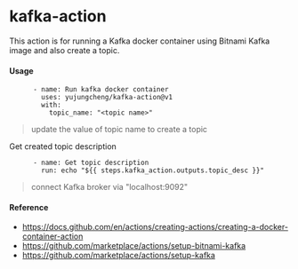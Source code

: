 # kafka-action

This action is for running a Kafka docker container using Bitnami Kafka image and also create a topic.

#### Usage
```
      - name: Run kafka docker container
        uses: yujungcheng/kafka-action@v1
        with:
          topic_name: "<topic name>"
```
> update the value of topic name to create a topic

Get created topic description
```
      - name: Get topic description
        run: echo "${{ steps.kafka_action.outputs.topic_desc }}"
```

> connect Kafka broker via "localhost:9092"

#### Reference
- https://docs.github.com/en/actions/creating-actions/creating-a-docker-container-action
- https://github.com/marketplace/actions/setup-bitnami-kafka
- https://github.com/marketplace/actions/setup-kafka
